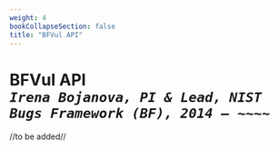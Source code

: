 ```yaml
---
weight: 4
bookCollapseSection: false
title: "BFVul API"
---
```

# BFVul API <br/>_`Irena Bojanova, PI & Lead, NIST Bugs Framework (BF), 2014 – ~~~~`_

//to be added//
